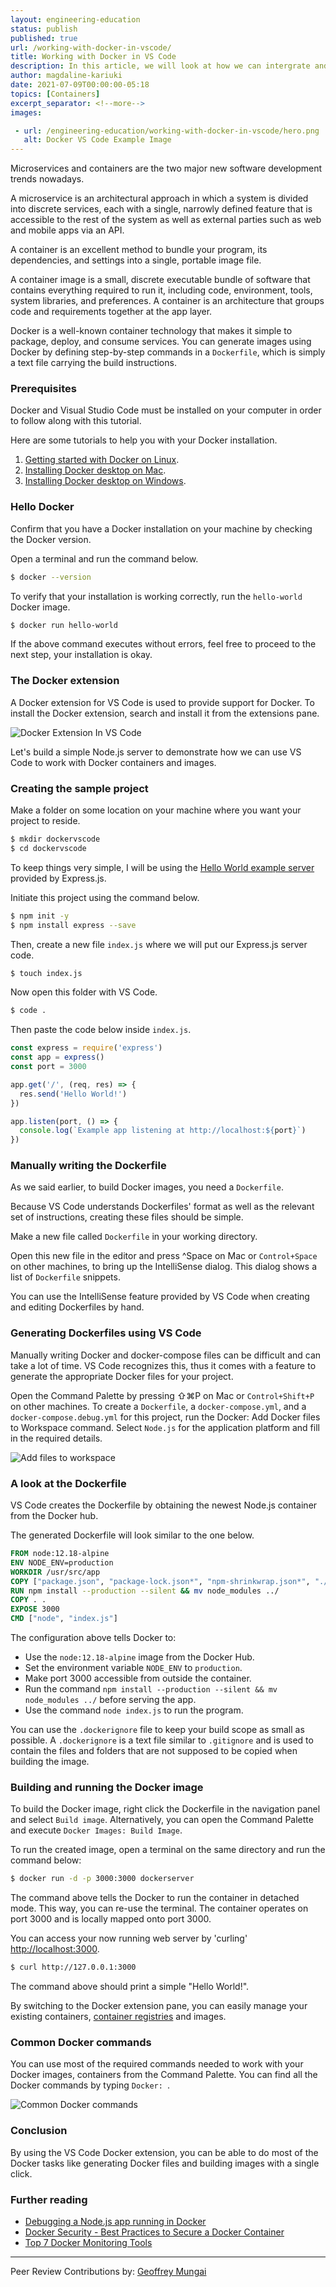 ```yaml
---
layout: engineering-education
status: publish
published: true
url: /working-with-docker-in-vscode/
title: Working with Docker in VS Code
description: In this article, we will look at how we can intergrate and work with Docker containers and images in VS Code. We will use dockerize a simple Express.js server to show how we can work with Docker in VS Code.
author: magdaline-kariuki
date: 2021-07-09T00:00:00-05:18
topics: [Containers]
excerpt_separator: <!--more-->
images:

 - url: /engineering-education/working-with-docker-in-vscode/hero.png
   alt: Docker VS Code Example Image
---
```

Microservices and containers are the two major new software development trends nowadays.
<!--more-->
A microservice is an architectural approach in which a system is divided into discrete services, each with a single, narrowly defined feature that is accessible to the rest of the system as well as external parties such as web and mobile apps via an API.

A container is an excellent method to bundle your program, its dependencies, and settings into a single, portable image file.

A container image is a small, discrete executable bundle of software that contains everything required to run it, including code, environment, tools, system libraries, and preferences. A container is an architecture that groups code and requirements together at the app layer.

Docker is a well-known container technology that makes it simple to package, deploy, and consume services. You can generate images using Docker by defining step-by-step commands in a `Dockerfile`, which is simply a text file carrying the build instructions.

### Prerequisites
Docker and Visual Studio Code must be installed on your computer in order to follow along with this tutorial.

Here are some tutorials to help you with your Docker installation.

1. [Getting started with Docker on Linux](/engineering-education/getting-started-with-docker/).
2. [Installing Docker desktop on Mac](https://docs.docker.com/docker-for-mac/install/).
3. [Installing Docker desktop on Windows](https://docs.docker.com/docker-for-windows/install/).

### Hello Docker
Confirm that you have a Docker installation on your machine by checking the Docker version.

Open a terminal and run the command below.

```bash
$ docker --version
```

To verify that your installation is working correctly, run the `hello-world` Docker image.

```bash
$ docker run hello-world
```

If the above command executes without errors, feel free to proceed to the next step, your installation is okay.

### The Docker extension
A Docker extension for VS Code is used to provide support for Docker. To install the Docker extension, search and install it from the extensions pane.

![Docker Extension In VS Code](/engineering-education/working-with-docker-in-vscode/docker-extension.png)

Let's build a simple Node.js server to demonstrate how we can use VS Code to work with Docker containers and images.

### Creating the sample project
Make a folder on some location on your machine where you want your project to reside.

```bash
$ mkdir dockervscode
$ cd dockervscode
```

To keep things very simple, I will be using the [Hello World example server](https://expressjs.com/en/starter/hello-world.html) provided by Express.js.

Initiate this project using the command below.

```bash
$ npm init -y
$ npm install express --save
```

Then, create a new file `index.js` where we will put our Express.js server code.

```bash
$ touch index.js
```

Now open this folder with VS Code.

```bash
$ code .
```

Then paste the code below inside `index.js`.

```javascript
const express = require('express')
const app = express()
const port = 3000

app.get('/', (req, res) => {
  res.send('Hello World!')
})

app.listen(port, () => {
  console.log(`Example app listening at http://localhost:${port}`)
})
```

### Manually writing the Dockerfile
As we said earlier, to build Docker images, you need a `Dockerfile`.

Because VS Code understands Dockerfiles' format as well as the relevant set of instructions, creating these files should be simple. 

Make a new file called `Dockerfile` in your working directory.

Open this new file in the editor and press ^Space on Mac or `Control+Space` on other machines, to bring up the IntelliSense dialog. This dialog shows a list of `Dockerfile` snippets.

You can use the IntelliSense feature provided by VS Code when creating and editing Dockerfiles by hand.

### Generating Dockerfiles using VS Code
Manually writing Docker and docker-compose files can be difficult and can take a lot of time. VS Code recognizes this, thus it comes with a feature to generate the appropriate Docker files for your project.

Open the Command Palette by pressing ⇧⌘P on Mac or `Control+Shift+P` on other machines. To create a `Dockerfile`, a `docker-compose.yml`, and a `docker-compose.debug.yml` for this project, run the Docker: Add Docker files to Workspace command. Select `Node.js` for the application platform and fill in the required details.

![Add files to workspace](/engineering-education/working-with-docker-in-vscode/docker-add-files.png)

### A look at the Dockerfile
VS Code creates the Dockerfile by obtaining the newest Node.js container from the Docker hub.

The generated Dockerfile will look similar to the one below.

```dockerfile
FROM node:12.18-alpine
ENV NODE_ENV=production
WORKDIR /usr/src/app
COPY ["package.json", "package-lock.json*", "npm-shrinkwrap.json*", "./"]
RUN npm install --production --silent && mv node_modules ../
COPY . .
EXPOSE 3000
CMD ["node", "index.js"]
```

The configuration above tells Docker to:
- Use the `node:12.18-alpine` image from the Docker Hub.
- Set the environment variable `NODE_ENV` to `production`.
- Make port 3000 accessible from outside the container.
- Run the command `npm install --production --silent && mv node_modules ../` before serving the app.
- Use the command `node index.js` to run the program.

You can use the `.dockerignore` file to keep your build scope as small as possible. A `.dockerignore` is a text file similar to `.gitignore` and is used to contain the files and folders that are not supposed to be copied when building the image.

### Building and running the Docker image
To build the Docker image, right click the Dockerfile in the navigation panel and select `Build image`. Alternatively, you can open the Command Palette and execute `Docker Images: Build Image`.

To run the created image, open a terminal on the same directory and run the command below:

```bash
$ docker run -d -p 3000:3000 dockerserver
```

The command above tells the Docker to run the container in detached mode. This way, you can re-use the terminal. The container operates on port 3000 and is locally mapped onto port 3000.

You can access your now running web server by 'curling' <http://localhost:3000>.

```bash
$ curl http://127.0.0.1:3000
```

The command above should print a simple "Hello World!".

By switching to the Docker extension pane, you can easily manage your existing containers, [container registries](https://code.visualstudio.com/docs/containers/quickstart-container-registries) and images. 

### Common Docker commands
You can use most of the required commands needed to work with your Docker images, containers from the Command Palette. You can find all the Docker commands by typing `Docker: `.

![Common Docker commands](/engineering-education/working-with-docker-in-vscode/docker-commands.png)

### Conclusion
By using the VS Code Docker extension, you can be able to do most of the Docker tasks like generating Docker files and building images with a single click. 

### Further reading
- [Debugging a Node.js app running in Docker](/engineering-education/debug-node-docker/)
- [Docker Security - Best Practices to Secure a Docker Container](/engineering-education/best-practices-to-secure-a-docker-container/)
- [Top 7 Docker Monitoring Tools](/engineering-education/top-7-docker-container-monitoring-tools/)

---
Peer Review Contributions by: [Geoffrey Mungai](/engineering-education/authors/geoffrey-mungai/)
